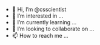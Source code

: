 - 👋 Hi, I’m @csscientist
- 👀 I’m interested in ...
- 🌱 I’m currently learning ...
- 💞️ I’m looking to collaborate on ...
- 📫 How to reach me ...

<!---
csscientist/csscientist is a ✨ special ✨ repository because its `README.md` (this file) appears on your GitHub profile.
You can click the Preview link to take a look at your changes.
--->
